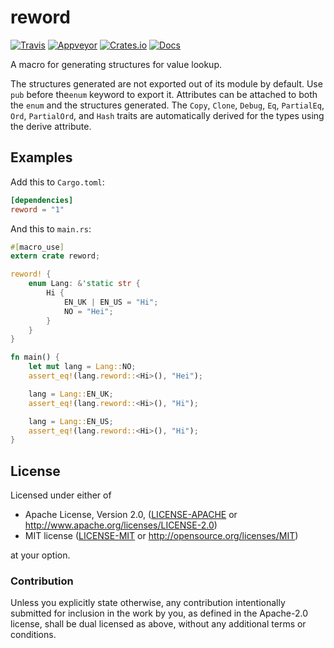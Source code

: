 # reword
[![Travis](https://travis-ci.org/evenorog/reword.svg?branch=master)](https://travis-ci.org/evenorog/reword)
[![Appveyor](https://ci.appveyor.com/api/projects/status/a25ige001079fisb?svg=true)](https://ci.appveyor.com/project/evenorog/reword)
[![Crates.io](https://img.shields.io/crates/v/reword.svg)](https://crates.io/crates/reword)
[![Docs](https://docs.rs/reword/badge.svg)](https://docs.rs/reword)

A macro for generating structures for value lookup.

The structures generated are not exported out of its module by default.
Use `pub` before the`enum` keyword to export it.
Attributes can be attached to both the `enum` and the structures generated.
The `Copy`, `Clone`, `Debug`, `Eq`, `PartialEq`, `Ord`, `PartialOrd`, and `Hash` traits are
automatically derived for the types using the derive attribute.

## Examples

Add this to `Cargo.toml`:

```toml
[dependencies]
reword = "1"
```

And this to `main.rs`:

```rust
#[macro_use]
extern crate reword;

reword! {
    enum Lang: &'static str {
        Hi {
            EN_UK | EN_US = "Hi";
            NO = "Hei";
        }
    }
}

fn main() {
    let mut lang = Lang::NO;
    assert_eq!(lang.reword::<Hi>(), "Hei");

    lang = Lang::EN_UK;
    assert_eq!(lang.reword::<Hi>(), "Hi");

    lang = Lang::EN_US;
    assert_eq!(lang.reword::<Hi>(), "Hi");
}
```

## License

Licensed under either of

 * Apache License, Version 2.0, ([LICENSE-APACHE](LICENSE-APACHE) or http://www.apache.org/licenses/LICENSE-2.0)
 * MIT license ([LICENSE-MIT](LICENSE-MIT) or http://opensource.org/licenses/MIT)

at your option.

### Contribution

Unless you explicitly state otherwise, any contribution intentionally submitted
for inclusion in the work by you, as defined in the Apache-2.0 license, shall be dual licensed as above, without any
additional terms or conditions.
